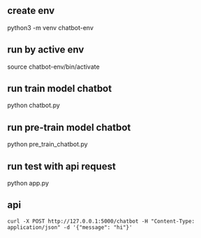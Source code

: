 ## create env

python3 -m venv chatbot-env

## run by active env

source chatbot-env/bin/activate

## run train model chatbot

python chatbot.py

## run pre-train model chatbot

python pre_train_chatbot.py

## run test with api request

python app.py

## api

```
curl -X POST http://127.0.0.1:5000/chatbot -H "Content-Type: application/json" -d '{"message": "hi"}'
```
